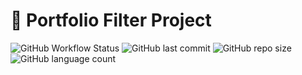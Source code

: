# 🎨 Portfolio Filter Project

![GitHub Workflow Status](https://img.shields.io/github/actions/workflow/status/Semakova271/portfolio-filter/deploy.yml?branch=main&label=Build%20Status&style=for-the-badge)
![GitHub last commit](https://img.shields.io/github/last-commit/Semakova271/portfolio-filter?style=for-the-badge)
![GitHub repo size](https://img.shields.io/github/repo-size/Semakova271/portfolio-filter?style=for-the-badge)
![GitHub language count](https://img.shields.io/github/languages/count/Semakova271/portfolio-filter?style=for-the-badge)